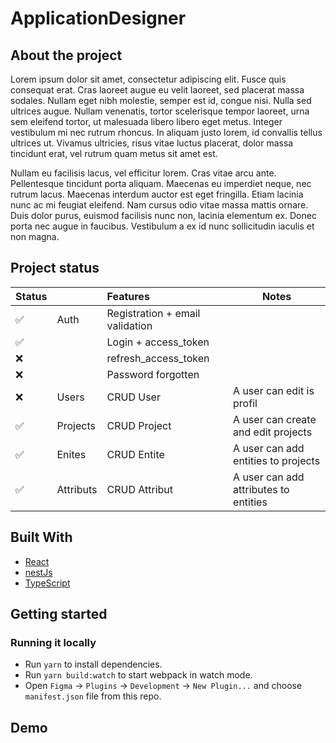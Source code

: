 # ApplicationDesigner

<div id="top"></div>

## About the project

Lorem ipsum dolor sit amet, consectetur adipiscing elit. Fusce quis consequat erat. Cras laoreet augue eu velit laoreet, sed placerat massa sodales. Nullam eget nibh molestie, semper est id, congue nisi. Nulla sed ultrices augue. Nullam venenatis, tortor scelerisque tempor laoreet, urna sem eleifend tortor, ut malesuada libero libero eget metus. Integer vestibulum mi nec rutrum rhoncus. In aliquam justo lorem, id convallis tellus ultrices ut. Vivamus ultricies, risus vitae luctus placerat, dolor massa tincidunt erat, vel rutrum quam metus sit amet est.

Nullam eu facilisis lacus, vel efficitur lorem. Cras vitae arcu ante. Pellentesque tincidunt porta aliquam. Maecenas eu imperdiet neque, nec rutrum lacus. Maecenas interdum auctor est eget fringilla. Etiam lacinia nunc ac mi feugiat eleifend. Nam cursus odio vitae massa mattis ornare. Duis dolor purus, euismod facilisis nunc non, lacinia elementum ex. Donec porta nec augue in faucibus. Vestibulum a ex id nunc sollicitudin iaculis et non magna.

## Project status

| Status |           | Features                        | Notes                                 |
| :----- | :-------- | :------------------------------ | ------------------------------------- |
| ✅     | Auth      | Registration + email validation |                                       |
| ✅     |           | Login + access_token            |                                       |
| ❌     |           | refresh_access_token            |                                       |
| ❌     |           | Password forgotten              |                                       |
| ❌     | Users     | CRUD User                       | A user can edit is profil             |
| ✅     | Projects  | CRUD Project                    | A user can create and edit projects   |
| ✅     | Enites    | CRUD Entite                     | A user can add entities to projects   |
| ✅     | Attributs | CRUD Attribut                   | A user can add attributes to entities |

## Built With

-   [React](https://reactjs.org)
-   [nestJs](https://nestjs.com/)
-   [TypeScript](http://typescriptlang.org)

## Getting started

### Running it locally

-   Run `yarn` to install dependencies.
-   Run `yarn build:watch` to start webpack in watch mode.
-   Open `Figma` -> `Plugins` -> `Development` -> `New Plugin...` and choose `manifest.json` file from this repo.

## Demo
